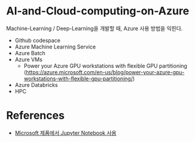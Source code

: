 # AI-and-Cloud-computing-on-Azure

Machine-Learning / Deep-Learning을 개발할 때, Azure 사용 방법을 익힌다.

* Github codespace
* Azure Machine Learning Service
* Azure Batch
* Azure VMs
  * Power your Azure GPU workstations with flexible GPU partitioning (https://azure.microsoft.com/en-us/blog/power-your-azure-gpu-workstations-with-flexible-gpu-partitioning/)
* Azure Databricks
* HPC

# References
* [Microsoft 제품에서 Jupyter Notebook 사용](https://docs.microsoft.com/ko-kr/azure/notebooks/quickstart-export-jupyter-notebook-project#use-azure-lab-services)

